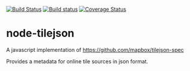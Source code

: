 [![Build Status](https://secure.travis-ci.org/mapbox/node-tilejson.png)](http://travis-ci.org/mapbox/node-tilejson)
[![Build status](https://ci.appveyor.com/api/projects/status/725cer8r9bq7ltm2?svg=true)](https://ci.appveyor.com/project/Mapbox/node-tilejson)
[![Coverage Status](https://coveralls.io/repos/mapbox/node-tilejson/badge.svg?branch=master&service=github)](https://coveralls.io/github/mapbox/node-tilejson?branch=master)

# node-tilejson

A javascript implementation of https://github.com/mapbox/tilejson-spec

Provides a metadata for online tile sources in json format.